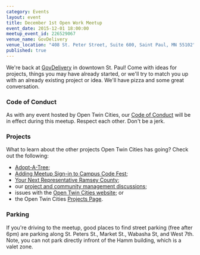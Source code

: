 ```yaml
---
category: Events
layout: event
title: December 1st Open Work Meetup
event_date: 2015-12-01 18:00:00
meetup_event_id: 226529067
venue_name: GovDelivery 
venue_location: "408 St. Peter Street, Suite 600, Saint Paul, MN 55102"
published: true 
---
```


We're back at [GovDelivery](http://www.govdelivery.com/) in downtown St. Paul! 
Come with ideas for projects, things you may have already started, or we'll try
to match you up with an already existing project or idea. We'll have pizza and 
some great conversation.

### Code of Conduct

As with any event hosted by Open Twin Cities, our [Code of Conduct](/about/code-of-conduct/) 
will be in effect during this meetup. Respect each other. Don't be a jerk.

### Projects

What to learn about the other projects Open Twin Cities has going? Check out 
the following:

- [Adopt-A-Tree](https://github.com/ballPointPenguin/adopt-a-tree);
- [Adding Meetup Sign-in to Campus Code Fest](https://github.com/campuscodefest/ccf/issues/74);
- [Your Next Representative Ramsey County](https://groups.google.com/forum/#%21topic/twin-cities-brigade/SbX4B_Fhp7w);
- our [project and community management discussions](http://bit.ly/manageOTC);
- issues with the [Open Twin Cities website](https://github.com/OpenTwinCities/opentwincities.github.com); or 
- the Open Twin Cities [Projects Page](/projects).

### Parking

If you're driving to the meetup, good places to find street parking (free after
6pm) are parking along St. Peters St., Market St., Wabasha St, and West 7th. 
Note, you can not park directly infront of the Hamm building, which is a valet 
zone. 
